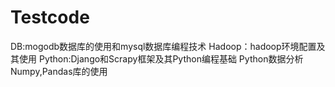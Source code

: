 # Testcode
DB:mogodb数据库的使用和mysql数据库编程技术
Hadoop：hadoop环境配置及其使用
Python:Django和Scrapy框架及其Python编程基础
Python数据分析Numpy,Pandas库的使用


